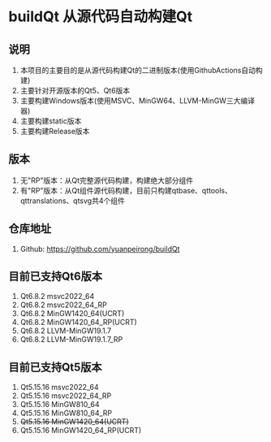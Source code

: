 # buildQt 从源代码自动构建Qt

## 说明
1. 本项目的主要目的是从源代码构建Qt的二进制版本(使用GithubActions自动构建)
2. 主要针对开源版本的Qt5、Qt6版本
3. 主要构建Windows版本(使用MSVC、MinGW64、LLVM-MinGW三大编译器)
4. 主要构建static版本
5. 主要构建Release版本

## 版本
1. 无"RP"版本：从Qt完整源代码构建，构建绝大部分组件
2. 有"RP"版本：从Qt组件源代码构建，目前只构建qtbase、qttools、qttranslations、qtsvg共4个组件

## 仓库地址
1. Github: https://github.com/yuanpeirong/buildQt

## 目前已支持Qt6版本
1. Qt6.8.2 msvc2022_64     
2. Qt6.8.2 msvc2022_64_RP
3. Qt6.8.2 MinGW1420_64(UCRT)
4. Qt6.8.2 MinGW1420_64_RP(UCRT)
5. Qt6.8.2 LLVM-MinGW19.1.7
6. Qt6.8.2 LLVM-MinGW19.1.7_RP

## 目前已支持Qt5版本
1. Qt5.15.16 msvc2022_64     
2. Qt5.15.16 msvc2022_64_RP
3. Qt5.15.16 MinGW810_64
4. Qt5.15.16 MinGW810_64_RP
5. ~~Qt5.15.16 MinGW1420_64(UCRT)~~
6. Qt5.15.16 MinGW1420_64_RP(UCRT)